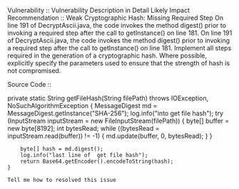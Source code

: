Vulnerability :: Vulnerability Description in Detail	Likely Impact	
Recommendation :: Weak Cryptographic Hash: Missing Required Step	On line 191 of DecryptAscii.java, the code invokes the method digest() prior to invoking a required step after the call to getInstance() on line 181.	On line 191 of DecryptAscii.java, the code invokes the method digest() prior to invoking a required step after the call to getInstance() on line 181.	Implement all steps required in the generation of a cryptographic hash. Where possible, explicitly specify the parameters used to ensure that the strength of hash is not compromised.

Source Code ::

  private static String getFileHash(String filePath) throws IOException, NoSuchAlgorithmException {
        MessageDigest md = MessageDigest.getInstance("SHA-256");
            log.info("into get file hash");
        try (InputStream inputStream = new FileInputStream(filePath)) {
            byte[] buffer = new byte[8192];
            int bytesRead;
            while ((bytesRead = inputStream.read(buffer)) != -1) {
                md.update(buffer, 0, bytesRead);
            }
        }

        byte[] hash = md.digest();
        log.info("last line of  get file hash");
        return Base64.getEncoder().encodeToString(hash);
    }

    Tell me how to resolved this issue
